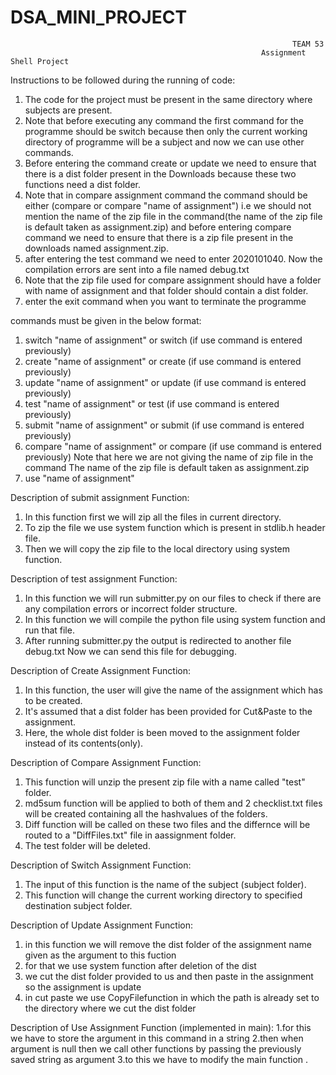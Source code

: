 # DSA_MINI_PROJECT
                                                                   TEAM 53
                                                            Assignment Shell Project
Instructions to be followed during the running of code:
1. The code for the project must be present in the same directory where subjects are present.
2. Note that before executing any command the first command for the programme should be switch because then only the current working directory of programme will be a subject and now we can use other commands.
3. Before entering the command create or update we need to ensure that there is a dist folder present in the Downloads because these two functions need a dist folder.
4. Note that in compare assignment command the command should be either (compare or compare "name of assignment") i.e we should not mention the name of the zip file in the command(the name of the zip file is default taken as assignment.zip) and before entering compare command we need to ensure that there is a zip file present in the downloads named assignment.zip.
5. after entering the test command we need to enter 2020101040. Now the compilation errors are sent into a file named debug.txt
6. Note that the zip file used for compare assignment should have a folder with name of assignment and that folder should contain a dist folder.
7. enter the exit command when you want to terminate the programme

commands must be given in the below format:
1. switch "name of assignment" or switch (if use command is entered previously)
2. create "name of assignment" or create (if use command is entered previously)
3. update "name of assignment" or update (if use command is entered previously)
4. test "name of assignment" or test (if use command is entered previously)
5. submit "name of assignment" or submit (if use command is entered previously)
6. compare "name of assignment" or compare (if use command is entered previously) Note that here we are not giving the name of zip file in the command The name of the zip file is default taken as assignment.zip
7. use "name of assignment" 


Description of submit assignment Function:
1. In this function first we will zip all the files in current directory.
2. To zip the file we use system function which is present in stdlib.h header file.
3. Then we will copy the zip file to the local directory using system function.

Description of test assignment Function:
1. In this function we will run submitter.py on our files to check if there are any compilation errors or incorrect folder structure.
2. In this function we will compile the python file using system function and run that file.
3. After running submitter.py the output is redirected to another file debug.txt Now we can send this file for debugging.

Description of Create Assignment Function:
1. In this function, the user will give the name of the assignment which has to be created.
2. It's assumed that a dist folder has been provided for Cut&Paste to the assignment.
3. Here, the whole dist folder is been moved to the assignment folder instead of its contents(only).

Description of Compare Assignment Function:
1. This function will unzip the present zip file with a name called "test" folder.
2. md5sum function will be applied to both of them and 2 checklist.txt files will be created containing all the hashvalues of the folders.
3. Diff function will be called on these two files and the differnce will be routed to a "DiffFiles.txt" file in aassignment folder.
4. The test folder will be deleted.

Description of Switch Assignment Function:
1. The input of this function is the name of the subject (subject folder).
2. This function will change the current working directory to specified destination subject folder.

Description of Update Assignment Function:
1. in this function we will remove the dist folder of the assignment name given as the argument to this fuction
2. for that we use system function after deletion of the dist
3. we cut the dist folder provided to us and then paste in  the assignment so the assignment is update
4. in cut paste we use CopyFilefunction in which the path is already set to the directory where we cut the dist folder

Description of Use Assignment Function (implemented in main):
1.for this we have to store the argument in this command in a string
2.then when argument is null then we call other functions by passing the previously saved string as argument
3.to this we have to modify the main function .
